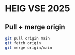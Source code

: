 # HEIG VSE 2025

## Pull + merge origin

```bash
git pull origin main
git fetch origin
git merge origin/main
```


